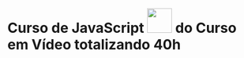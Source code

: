 # Curso de JavaScript <img width="50"                src="https://camo.githubusercontent.com/2733c2320564cb7250d37785c3350ddd1a7553dc15af6d4b4fec04503c8fd784/68747470733a2f2f63646e2e69636f6e73636f75742e636f6d2f69636f6e2f667265652f706e672d3235362f6a6176617363726970742d323033383837342d313732303038372e706e67">  do Curso em Vídeo totalizando 40h
